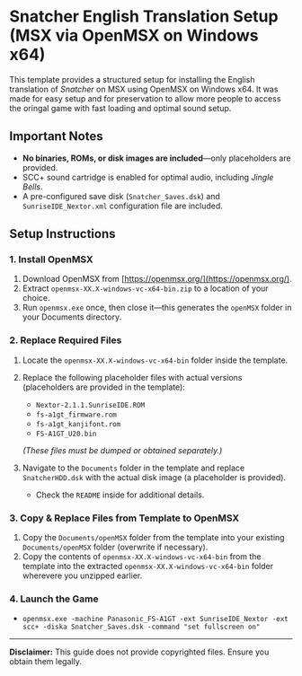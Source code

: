 # Snatcher English Translation Setup (MSX via OpenMSX on Windows x64)

This template provides a structured setup for installing the English translation of *Snatcher* on MSX using OpenMSX on Windows x64.
It was made for easy setup and for preservation to allow more people to access the oringal game with fast loading and optimal sound setup.

## Important Notes
- **No binaries, ROMs, or disk images are included**—only placeholders are provided.
- SCC+ sound cartridge is enabled for optimal audio, including *Jingle Bells*.
- A pre-configured save disk (`Snatcher_Saves.dsk`) and `SunriseIDE_Nextor.xml` configuration file are included.

## Setup Instructions

### 1. Install OpenMSX
1. Download OpenMSX from [https://openmsx.org/](https://openmsx.org/).
2. Extract `openmsx-XX.X-windows-vc-x64-bin.zip` to a location of your choice.
3. Run `openmsx.exe` once, then close it—this generates the `openMSX` folder in your Documents directory.

### 2. Replace Required Files
1. Locate the `openmsx-XX.X-windows-vc-x64-bin` folder inside the template.
2. Replace the following placeholder files with actual versions (placeholders are provided in the template):
   - `Nextor-2.1.1.SunriseIDE.ROM`
   - `fs-a1gt_firmware.rom`
   - `fs-a1gt_kanjifont.rom`
   - `FS-A1GT_U20.bin`
   
   *(These files must be dumped or obtained separately.)*

3. Navigate to the `Documents` folder in the template and replace `SnatcherHDD.dsk` with the actual disk image (a placeholder is provided).
   - Check the `README` inside for additional details.

### 3. Copy & Replace Files from Template to OpenMSX
1. Copy the `Documents/openMSX` folder from the template into your existing `Documents/openMSX` folder (overwrite if necessary).
2. Copy the contents of `openmsx-XX.X-windows-vc-x64-bin` from the template into the extracted `openmsx-XX.X-windows-vc-x64-bin` folder wherevere you unzipped earlier.

### 4. Launch the Game
- `openmsx.exe -machine Panasonic_FS-A1GT -ext SunriseIDE_Nextor -ext scc+ -diska Snatcher_Saves.dsk -command "set fullscreen on"`
---

**Disclaimer:** This guide does not provide copyrighted files. Ensure you obtain them legally.
